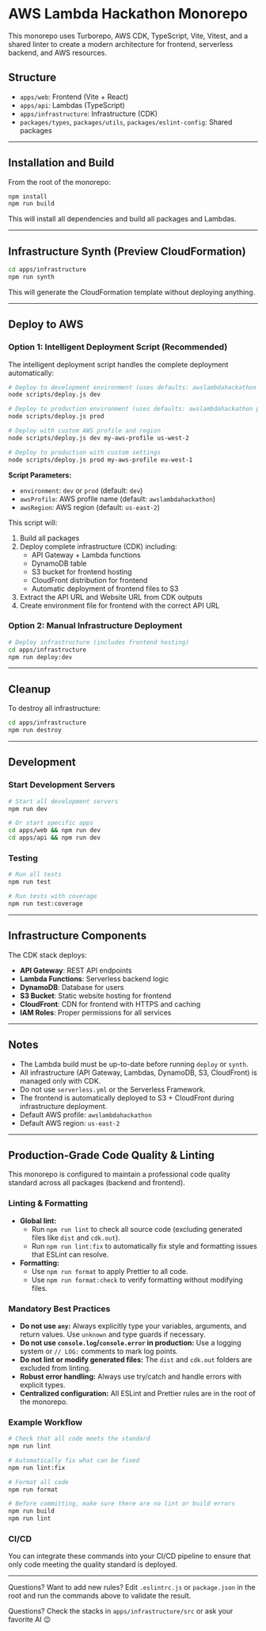 # AWS Lambda Hackathon Monorepo

This monorepo uses Turborepo, AWS CDK, TypeScript, Vite, Vitest, and a shared linter to create a modern architecture for frontend, serverless backend, and AWS resources.

## Structure

- `apps/web`: Frontend (Vite + React)
- `apps/api`: Lambdas (TypeScript)
- `apps/infrastructure`: Infrastructure (CDK)
- `packages/types`, `packages/utils`, `packages/eslint-config`: Shared packages

---

## Installation and Build

From the root of the monorepo:

```sh
npm install
npm run build
```

This will install all dependencies and build all packages and Lambdas.

---

## Infrastructure Synth (Preview CloudFormation)

```sh
cd apps/infrastructure
npm run synth
```

This will generate the CloudFormation template without deploying anything.

---

## Deploy to AWS

### Option 1: Intelligent Deployment Script (Recommended)

The intelligent deployment script handles the complete deployment automatically:

```sh
# Deploy to development environment (uses defaults: awslambdahackathon profile, us-east-2 region)
node scripts/deploy.js dev

# Deploy to production environment (uses defaults: awslambdahackathon profile, us-east-2 region)
node scripts/deploy.js prod

# Deploy with custom AWS profile and region
node scripts/deploy.js dev my-aws-profile us-west-2

# Deploy to production with custom settings
node scripts/deploy.js prod my-aws-profile eu-west-1
```

**Script Parameters:**

- `environment`: `dev` or `prod` (default: `dev`)
- `awsProfile`: AWS profile name (default: `awslambdahackathon`)
- `awsRegion`: AWS region (default: `us-east-2`)

This script will:

1. Build all packages
2. Deploy complete infrastructure (CDK) including:
   - API Gateway + Lambda functions
   - DynamoDB table
   - S3 bucket for frontend hosting
   - CloudFront distribution for frontend
   - Automatic deployment of frontend files to S3
3. Extract the API URL and Website URL from CDK outputs
4. Create environment file for frontend with the correct API URL

### Option 2: Manual Infrastructure Deployment

```sh
# Deploy infrastructure (includes frontend hosting)
cd apps/infrastructure
npm run deploy:dev
```

---

## Cleanup

To destroy all infrastructure:

```sh
cd apps/infrastructure
npm run destroy
```

---

## Development

### Start Development Servers

```sh
# Start all development servers
npm run dev

# Or start specific apps
cd apps/web && npm run dev
cd apps/api && npm run dev
```

### Testing

```sh
# Run all tests
npm run test

# Run tests with coverage
npm run test:coverage
```

---

## Infrastructure Components

The CDK stack deploys:

- **API Gateway**: REST API endpoints
- **Lambda Functions**: Serverless backend logic
- **DynamoDB**: Database for users
- **S3 Bucket**: Static website hosting for frontend
- **CloudFront**: CDN for frontend with HTTPS and caching
- **IAM Roles**: Proper permissions for all services

---

## Notes

- The Lambda build must be up-to-date before running `deploy` or `synth`.
- All infrastructure (API Gateway, Lambdas, DynamoDB, S3, CloudFront) is managed only with CDK.
- Do not use `serverless.yml` or the Serverless Framework.
- The frontend is automatically deployed to S3 + CloudFront during infrastructure deployment.
- Default AWS profile: `awslambdahackathon`
- Default AWS region: `us-east-2`

---

## Production-Grade Code Quality & Linting

This monorepo is configured to maintain a professional code quality standard across all packages (backend and frontend).

### Linting & Formatting

- **Global lint:**
  - Run `npm run lint` to check all source code (excluding generated files like `dist` and `cdk.out`).
  - Run `npm run lint:fix` to automatically fix style and formatting issues that ESLint can resolve.
- **Formatting:**
  - Use `npm run format` to apply Prettier to all code.
  - Use `npm run format:check` to verify formatting without modifying files.

### Mandatory Best Practices

- **Do not use `any`:** Always explicitly type your variables, arguments, and return values. Use `unknown` and type guards if necessary.
- **Do not use `console.log`/`console.error` in production:** Use a logging system or `// LOG:` comments to mark log points.
- **Do not lint or modify generated files:** The `dist` and `cdk.out` folders are excluded from linting.
- **Robust error handling:** Always use try/catch and handle errors with explicit types.
- **Centralized configuration:** All ESLint and Prettier rules are in the root of the monorepo.

### Example Workflow

```sh
# Check that all code meets the standard
npm run lint

# Automatically fix what can be fixed
npm run lint:fix

# Format all code
npm run format

# Before committing, make sure there are no lint or build errors
npm run build
npm run lint
```

### CI/CD

You can integrate these commands into your CI/CD pipeline to ensure that only code meeting the quality standard is deployed.

---

Questions? Want to add new rules? Edit `.eslintrc.js` or `package.json` in the root and run the commands above to validate the result.

Questions? Check the stacks in `apps/infrastructure/src` or ask your favorite AI 😉
